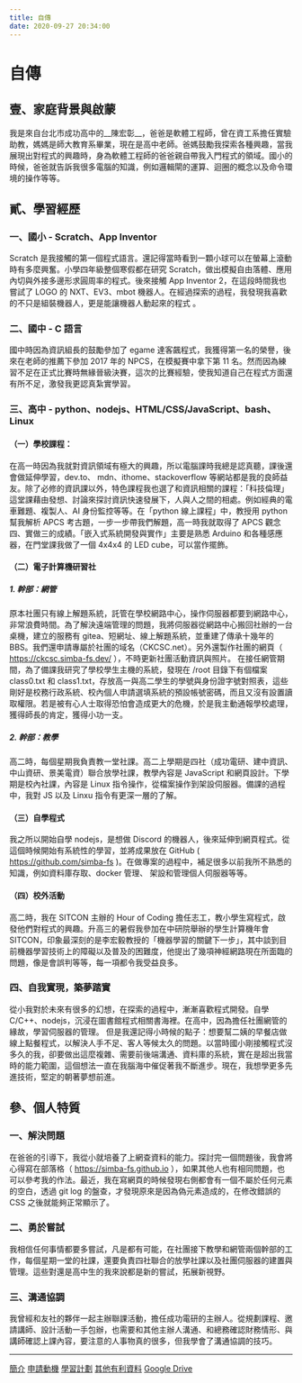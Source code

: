 ```yaml
---
title: 自傳
date: 2020-09-27 20:34:00
---
```


# 自傳

## 壹、家庭背景與啟蒙
我是來自台北市成功高中的__陳宏彰__，爸爸是軟體工程師，曾在資工系擔任實驗助教，媽媽是師大教育系畢業，現在是高中老師。爸媽鼓勵我探索各種興趣，當我展現出對程式的興趣時，身為軟體工程師的爸爸親自帶我入門程式的領域。國小的時候，爸爸就告訴我很多電腦的知識，例如邏輯閘的運算、迴圈的概念以及命令環境的操作等等。

## 貳、學習經歷
### 一、國小 - Scratch、App Inventor
Scratch 是我接觸的第一個程式語言。還記得當時看到一顆小球可以在螢幕上滾動時有多麼興奮。小學四年級整個寒假都在研究 Scratch，做出模擬自由落體、應用內切與外接多邊形求圓周率的程式。後來接觸 App Inventor 2，在這段時間我也嘗試了 LOGO 的 NXT、EV3、mbot 機器人。在經過探索的過程，我發現我喜歡的不只是組裝機器人，更是能讓機器人動起來的程式 。

### 二、國中 - C 語言
國中時因為資訊組長的鼓勵參加了 egame 達客飆程式，我獲得第一名的榮譽，後來在老師的推薦下參加 2017 年的 NPCS，在模擬賽中拿下第 11 名。然而因為練習不足在正式比賽時無緣晉級決賽，這次的比賽經驗，使我知道自己在程式方面還有所不足，激發我更認真紮實學習。

### 三、高中 - python、nodejs、HTML/CSS/JavaScript、bash、Linux
#### （一）學校課程：
在高一時因為我就對資訊領域有極大的興趣，所以電腦課時我總是認真聽，課後還會做延伸學習，dev.to、 mdn、ithome、stackoverflow 等網站都是我的良師益友。除了必修的資訊課以外，特色課程我也選了和資訊相關的課程：「科技倫理」這堂課藉由發想、討論來探討資訊快速發展下，人與人之間的相處。例如經典的電車難題、複製人、AI 身份監控等等。在「python 線上課程」中，教授用 python 幫我解析 APCS 考古題，一步一步帶我們解題，高一時我就取得了 APCS 觀念四、實做三的成績。「嵌入式系統開發與實作」主要是熟悉 Arduino 和各種感應器，在門堂課我做了一個 4x4x4 的 LED cube，可以當作擺飾。

#### （二）電子計算機研習社
##### 1. 幹部：網管
原本社團只有線上解題系統，託管在學校網路中心，操作伺服器都要到網路中心，非常浪費時間。為了解決遠端管理的問題，我將伺服器從網路中心搬回社辦的一台桌機，建立的服務有 gitea、短網址、線上解題系統，並重建了傳承十幾年的 BBS。我們還申請專屬於社團的域名（CKCSC.net）。另外還製作社團的網頁（ https://ckcsc.simba-fs.dev/ ），不時更新社團活動資訊與照片。
在接任網管期間，為了備課我研究了學校學生主機的系統，發現在 /root 目錄下有個檔案 class0.txt 和 class1.txt，存放高一與高二學生的學號與身份證字號對照表，這些剛好是校務行政系統、校內個人申請選填系統的預設帳號密碼，而且又沒有設置讀取權限。若是被有心人士取得恐怕會造成更大的危機，於是我主動通報學校處理，獲得師長的肯定，獲得小功一支。

##### 2. 幹部：教學
高二時，每個星期我負責教一堂社課。高二上學期是四社（成功電研、建中資訊、中山資研、景美電資）聯合放學社課，教學內容是 JavaScript 和網頁設計。下學期是校內社課，內容是 Linux 指令操作，從檔案操作到架設伺服器。備課的過程中，我對 JS 以及 Linxu 指令有更深一層的了解。

#### （三）自學程式
我之所以開始自學 nodejs，是想做 Discord 的機器人，後來延伸到網頁程式。從這個時候開始有系統性的學習，並將成果放在 GitHub ( https://github.com/simba-fs )。在做專案的過程中，補足很多以前我所不熟悉的知識，例如資料庫存取、docker 管理、 架設和管理個人伺服器等等。

#### （四）校外活動
高二時，我在 SITCON 主辦的 Hour of Coding 擔任志工，教小學生寫程式，啟發他們對程式的興趣。升高三的暑假我參加在中研院舉辦的學生計算機年會 SITCON，印象最深刻的是李宏毅教授的「機器學習的關鍵下一步」，其中談到目前機器學習技術上的障礙以及普及的困難度，他提出了幾項神經網路現在所面臨的問題，像是會誤判等等，每一項都令我受益良多。

### 四、自我實現，築夢踏實
 從小我對於未來有很多的幻想，在探索的過程中，漸漸喜歡程式開發。自學 C/C++、nodejs，沉浸在圖書館程式相關書海裡。在高中，因為擔任社團網管的緣故，學習伺服器的管理。
但是我還記得小時候的點子：想要幫二姨的早餐店做線上點餐程式，以解決人手不足、客人等候太久的問題。以當時國小剛接觸程式沒多久的我，卻要做出這麼複雜、需要前後端溝通、資料庫的系統，實在是超出我當時的能力範圍，這個想法一直在我腦海中催促著我不斷進步。現在，我想學更多先進技術，堅定的朝著夢想前進。

## 參、個人特質
### 一、解決問題
在爸爸的引導下，我從小就培養了上網查資料的能力。探討完一個問題後，我會將心得寫在部落格（ https://simba-fs.github.io ），如果其他人也有相同問題，也可以參考我的作法。最近，我在寫網頁的時候發現右側都會有一個不屬於任何元素的空白，透過 git log 的盤查，才發現原來是因為偽元素造成的，在修改錯誤的 CSS 之後就能夠正常顯示了。
### 二、勇於嘗試
我相信任何事情都要多嘗試，凡是都有可能，在社團接下教學和網管兩個幹部的工作，每個星期一堂的社課，還要負責四社聯合的放學社課以及社團伺服器的建置與管理。這些對還是高中生的我來說都是新的嘗試，拓展新視野。

### 三、溝通協調
我曾經和友社的夥伴一起主辦聯課活動，擔任成功電研的主辦人。從規劃課程、邀請講師、設計活動一手包辦，也需要和其他主辦人溝通、和總務確認財務情形、與講師確認上課內容，要注意的人事物真的很多，但我學會了溝通協調的技巧。

---

[簡介](./introduce.html)
[申請動機](./applyMotiv.html)
[學習計劃](./studyPlan.html)
[其他有利資料](./others.html)
[Google Drive](https://drive.google.com/drive/folders/1XzGUj6r_uHXHeu4YsjgJrfocU4JN97yf?usp=sharing)
